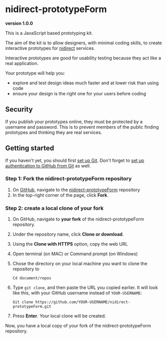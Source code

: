 # nidirect-prototypeForm
**version 1.0.0**

This is a JavaScript based prototyping kit.

The aim of the kit is to allow designers, with minimal coding skills, to create interactive prototypes for [nidirect]( https://www.nidirect.gov.uk/) services.

Interactive prototypes are good for usability testing because they act like a real application.

Your prototype will help you:

* explore and test design ideas much faster and at lower risk than using code
* ensure your design is the right one for your users before coding


## Security
If you publish your prototypes online, they must be protected by a username and password. This is to prevent members of the public finding prototypes and thinking they are real services.

## Getting started
If you haven't yet, you should first [set up Git]( https://help.github.com/en/github/getting-started-with-github/set-up-git). Don't forget to [set up authentication to GitHub from Git]( https://help.github.com/en/articles/set-up-git#next-steps-authenticating-with-github-from-git) as well.

### Step 1: Fork the nidirect-prototypeForm repository
1.	On [GitHub]( https://github.com/), navigate to the [nidirect-prototypeForm]( https://github.com/DavidMcClelland-uxm/nidirect-prototypeForm) repository
2.	In the top-right corner of the page, click **Fork**.

### Step 2: create a local clone of your fork
1.	On GitHub, navigate to **your fork** of the nidirect-prototypeForm repository. 
2.	Under the repository name, click **Clone or download**.
3.	Using the **Clone with HTTPS** option, copy the web URL
4.	Open terminal (on MAC) or Command prompt (on Windows)
5.	Chose the directory on your local machine you want to clone the repository to

    ```Cd document/repos```    
6.	Type `git clone`, and then paste the URL you copied earlier.
    It will look like this, with your GitHub username instead of `YOUR-USERNAME`:
    
    ```Git clone https://github.com/YOUR-USERNAME/nidirect-prototypeForm.git```
7.	Press **Enter**. Your local clone will be created.

Now, you have a local copy of your fork of the nidirect-prototypeForm repository.

